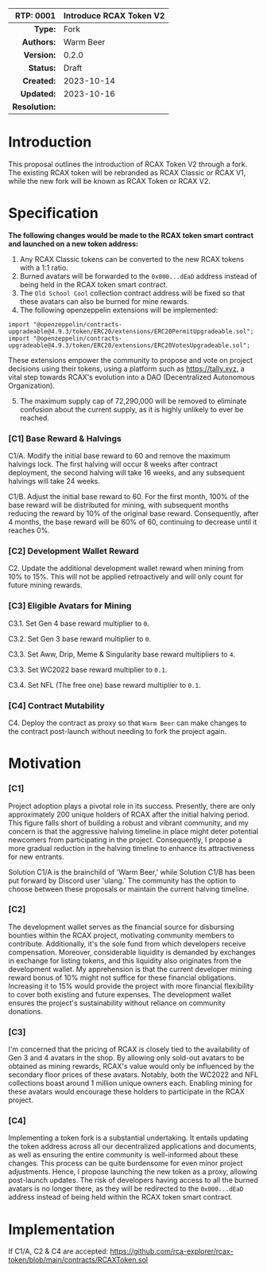 |RTP: 0001|Introduce RCAX Token V2|
|-:|:---|
|__Type:__|Fork|
|__Authors:__|Warm Beer|
|__Version:__|0.2.0|
|__Status:__|Draft|
|__Created:__|2023-10-14|
|__Updated:__|2023-10-16|
|__Resolution:__||

# Introduction
This proposal outlines the introduction of RCAX Token V2 through a fork. The existing RCAX token will be rebranded as RCAX Classic or RCAX V1, while the new fork will be known as RCAX Token or RCAX V2.

# Specification
__The following changes would be made to the RCAX token smart contract and launched on a new token address:__

1. Any RCAX Classic tokens can be converted to the new RCAX tokens with a 1:1 ratio.
2. Burned avatars will be forwarded to the `0x000...dEaD` address instead of being held in the RCAX token smart contract.
3. The `Old School Cool` collection contract address will be fixed so that these avatars can also be burned for mine rewards.
4. The following openzeppelin extensions will be implemented:
```
import "@openzeppelin/contracts-upgradeable@4.9.3/token/ERC20/extensions/ERC20PermitUpgradeable.sol";
import "@openzeppelin/contracts-upgradeable@4.9.3/token/ERC20/extensions/ERC20VotesUpgradeable.sol";
```
These extensions empower the community to propose and vote on project decisions using their tokens, using a platform such as https://tally.xyz, a vital step towards RCAX's evolution into a DAO (Decentralized Autonomous Organization).

5. The maximum supply cap of 72,290,000 will be removed to eliminate confusion about the current supply, as it is highly unlikely to ever be reached.

### [C1] Base Reward & Halvings

C1/A. Modify the initial base reward to 60 and remove the maximum halvings lock. The first halving will occur 8 weeks after contract deployment, the second halving will take 16 weeks, and any subsequent halvings will take 24 weeks.

C1/B. Adjust the initial base reward to 60. For the first month, 100% of the base reward will be distributed for mining, with subsequent months reducing the reward by 10% of the original base reward. Consequently, after 4 months, the base reward will be 60% of 60, continuing to decrease until it reaches 0%.

### [C2] Development Wallet Reward

C2. Update the additional development wallet reward when mining from 10% to 15%. This will not be applied retroactively and will only count for future mining rewards.

### [C3] Eligible Avatars for Mining

C3.1. Set Gen 4 base reward multiplier to `0`.

C3.2. Set Gen 3 base reward multiplier to `0`.

C3.3. Set Aww, Drip, Meme & Singularity base reward multipliers to `4`.

C3.3. Set WC2022 base reward multiplier to `0.1`.

C3.4. Set NFL (The free one) base reward multiplier to `0.1`.

### [C4] Contract Mutability

C4. Deploy the contract as proxy so that `Warm Beer` can make changes to the contract post-launch without needing to fork the project again.

# Motivation

### [C1]

Project adoption plays a pivotal role in its success. Presently, there are only approximately 200 unique holders of RCAX after the initial halving period. This figure falls short of building a robust and vibrant community, and my concern is that the aggressive halving timeline in place might deter potential newcomers from participating in the project. Consequently, I propose a more gradual reduction in the halving timeline to enhance its attractiveness for new entrants.

Solution C1/A is the brainchild of 'Warm Beer,' while Solution C1/B has been put forward by Discord user 'ulang.' The community has the option to choose between these proposals or maintain the current halving timeline.

### [C2]

The development wallet serves as the financial source for disbursing bounties within the RCAX project, motivating community members to contribute. Additionally, it's the sole fund from which developers receive compensation. Moreover, considerable liquidity is demanded by exchanges in exchange for listing tokens, and this liquidity also originates from the development wallet. My apprehension is that the current developer mining reward bonus of 10% might not suffice for these financial obligations. Increasing it to 15% would provide the project with more financial flexibility to cover both existing and future expenses. The development wallet ensures the project's sustainability without reliance on community donations.

### [C3]

I'm concerned that the pricing of RCAX is closely tied to the availability of Gen 3 and 4 avatars in the shop. By allowing only sold-out avatars to be obtained as mining rewards, RCAX's value would only be influenced by the secondary floor prices of these avatars. Notably, both the WC2022 and NFL collections boast around 1 million unique owners each. Enabling mining for these avatars would encourage these holders to participate in the RCAX project.

### [C4]

Implementing a token fork is a substantial undertaking. It entails updating the token address across all our decentralized applications and documents, as well as ensuring the entire community is well-informed about these changes. This process can be quite burdensome for even minor project adjustments. Hence, I propose launching the new token as a proxy, allowing post-launch updates. The risk of developers having access to all the burned avatars is no longer there, as they will be redirected to the `0x000...dEaD` address instead of being held within the RCAX token smart contract.

# Implementation

If C1/A, C2 & C4 are accepted: https://github.com/rca-explorer/rcax-token/blob/main/contracts/RCAXToken.sol






